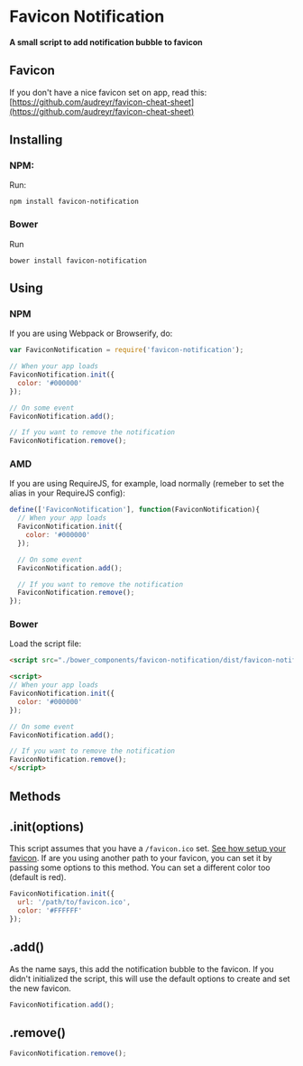 # Favicon Notification
#### A small script to add notification bubble to favicon

## Favicon

If you don't have a nice favicon set on app, read this: [https://github.com/audreyr/favicon-cheat-sheet](https://github.com/audreyr/favicon-cheat-sheet)

## Installing

### NPM:

Run:

```
npm install favicon-notification
```

### Bower

Run

```
bower install favicon-notification
```


## Using

### NPM

If you are using Webpack or Browserify, do:

```js
var FaviconNotification = require('favicon-notification');

// When your app loads
FaviconNotification.init({
  color: '#000000'
});

// On some event
FaviconNotification.add();

// If you want to remove the notification
FaviconNotification.remove();

```

### AMD

If you are using RequireJS, for example, load normally (remeber to set the alias in your RequireJS config):

```js
define(['FaviconNotification'], function(FaviconNotification){
  // When your app loads
  FaviconNotification.init({
    color: '#000000'
  });

  // On some event
  FaviconNotification.add();

  // If you want to remove the notification
  FaviconNotification.remove();
});
```

### Bower

Load the script file:
```html
<script src="./bower_components/favicon-notification/dist/favicon-notification.min.js"></script>

<script>
// When your app loads
FaviconNotification.init({
  color: '#000000'
});

// On some event
FaviconNotification.add();

// If you want to remove the notification
FaviconNotification.remove();
</script>
```

## Methods

## .init(options)

This script assumes that you have a `/favicon.ico` set. [See how setup your favicon](https://github.com/audreyr/favicon-cheat-sheet). If are you using another path to your favicon, you can set it by passing some options to this method. You can set a different color too (default is red).

```js
FaviconNotification.init({
  url: '/path/to/favicon.ico',
  color: '#FFFFFF'
});
```

## .add()

As the name says, this add the notification bubble to the favicon. If you didn't initialized the script, this will use the default options to create and set the new favicon.

```js
FaviconNotification.add();
```
## .remove()

```js
FaviconNotification.remove();
```
